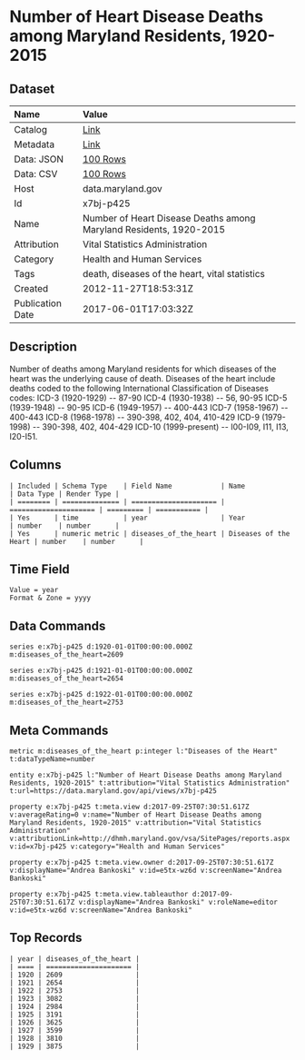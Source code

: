 # Number of Heart Disease Deaths among Maryland Residents, 1920-2015

## Dataset

| Name | Value |
| :--- | :---- |
| Catalog | [Link](https://catalog.data.gov/dataset/number-of-heart-disease-deaths-among-maryland-residents-1920-2011-22d4e) |
| Metadata | [Link](https://data.maryland.gov/api/views/x7bj-p425) |
| Data: JSON | [100 Rows](https://data.maryland.gov/api/views/x7bj-p425/rows.json?max_rows=100) |
| Data: CSV | [100 Rows](https://data.maryland.gov/api/views/x7bj-p425/rows.csv?max_rows=100) |
| Host | data.maryland.gov |
| Id | x7bj-p425 |
| Name | Number of Heart Disease Deaths among Maryland Residents, 1920-2015 |
| Attribution | Vital Statistics Administration |
| Category | Health and Human Services |
| Tags | death, diseases of the heart, vital statistics |
| Created | 2012-11-27T18:53:31Z |
| Publication Date | 2017-06-01T17:03:32Z |

## Description

Number of deaths among Maryland residents for which diseases of the heart was the underlying cause of death.  Diseases of the heart include deaths coded to the following International Classification of Diseases codes:
ICD-3 (1920-1929) -- 87-90
ICD-4 (1930-1938) -- 56, 90-95
ICD-5 (1939-1948) -- 90-95
ICD-6 (1949-1957) -- 400-443
ICD-7 (1958-1967) -- 400-443
ICD-8 (1968-1978) -- 390-398, 402, 404, 410-429
ICD-9 (1979-1998) -- 390-398, 402, 404-429
ICD-10 (1999-present) -- I00-I09, I11, I13, I20-I51.

## Columns

```ls
| Included | Schema Type    | Field Name            | Name                  | Data Type | Render Type |
| ======== | ============== | ===================== | ===================== | ========= | =========== |
| Yes      | time           | year                  | Year                  | number    | number      |
| Yes      | numeric metric | diseases_of_the_heart | Diseases of the Heart | number    | number      |
```

## Time Field

```ls
Value = year
Format & Zone = yyyy
```

## Data Commands

```ls
series e:x7bj-p425 d:1920-01-01T00:00:00.000Z m:diseases_of_the_heart=2609

series e:x7bj-p425 d:1921-01-01T00:00:00.000Z m:diseases_of_the_heart=2654

series e:x7bj-p425 d:1922-01-01T00:00:00.000Z m:diseases_of_the_heart=2753
```

## Meta Commands

```ls
metric m:diseases_of_the_heart p:integer l:"Diseases of the Heart" t:dataTypeName=number

entity e:x7bj-p425 l:"Number of Heart Disease Deaths among Maryland Residents, 1920-2015" t:attribution="Vital Statistics Administration" t:url=https://data.maryland.gov/api/views/x7bj-p425

property e:x7bj-p425 t:meta.view d:2017-09-25T07:30:51.617Z v:averageRating=0 v:name="Number of Heart Disease Deaths among Maryland Residents, 1920-2015" v:attribution="Vital Statistics Administration" v:attributionLink=http://dhmh.maryland.gov/vsa/SitePages/reports.aspx v:id=x7bj-p425 v:category="Health and Human Services"

property e:x7bj-p425 t:meta.view.owner d:2017-09-25T07:30:51.617Z v:displayName="Andrea Bankoski" v:id=e5tx-wz6d v:screenName="Andrea Bankoski"

property e:x7bj-p425 t:meta.view.tableauthor d:2017-09-25T07:30:51.617Z v:displayName="Andrea Bankoski" v:roleName=editor v:id=e5tx-wz6d v:screenName="Andrea Bankoski"
```

## Top Records

```ls
| year | diseases_of_the_heart | 
| ==== | ===================== | 
| 1920 | 2609                  | 
| 1921 | 2654                  | 
| 1922 | 2753                  | 
| 1923 | 3082                  | 
| 1924 | 2984                  | 
| 1925 | 3191                  | 
| 1926 | 3625                  | 
| 1927 | 3599                  | 
| 1928 | 3810                  | 
| 1929 | 3875                  | 
```